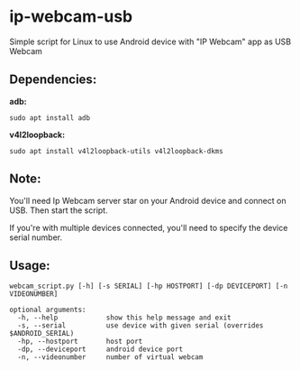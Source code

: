 # ip-webcam-usb
Simple script for Linux to use Android device with "IP Webcam" app as USB Webcam

## Dependencies:
**adb:**
```
sudo apt install adb
```

**v4l2loopback:**
```
sudo apt install v4l2loopback-utils v4l2loopback-dkms
```

## Note:
You'll need Ip Webcam server star on your Android device and connect on USB. Then start the script.

If you're with multiple devices connected, you'll need to specify the device serial number.


## Usage:
```webcam_script.py [-h] [-s SERIAL] [-hp HOSTPORT] [-dp DEVICEPORT] [-n VIDEONUMBER]```
```
optional arguments:
  -h, --help            show this help message and exit
  -s, --serial          use device with given serial (overrides $ANDROID_SERIAL)
  -hp, --hostport       host port
  -dp, --deviceport     android device port
  -n, --videonumber     number of virtual webcam
```